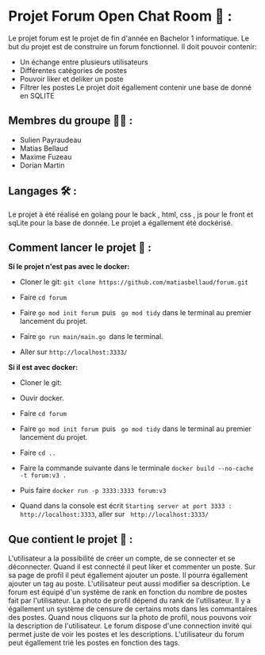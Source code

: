 
# Projet Forum Open Chat Room 📄 :
Le projet forum est le projet de fin d'année en Bachelor 1 informatique.
Le but du projet est de construire un forum fonctionnel.
Il doit pouvoir contenir:
- Un échange entre plusieurs utilisateurs
- Différentes catégories de postes
- Pouvoir liker et deliker un poste
- Filtrer les postes
Le projet doit égallement contenir une base de donné en SQLITE

## Membres du groupe 👨‍💻 :

- Sulien Payraudeau
- Matias Bellaud
- Maxime Fuzeau 
- Dorian Martin

## Langages 🛠️ :
Le projet à été réalisé en golang pour le back , html, css , js  pour le front et sqLite pour la base de donnée.
Le projet a égallement été dockérisé.

## Comment lancer le projet 🚀 :
__Si le projet n'est pas avec le docker:__ 

- Cloner le git: ``git clone https://github.com/matiasbellaud/forum.git``

- Faire ``cd forum``

- Faire ``go mod init forum ``puis `` go mod tidy`` dans le terminal au premier lancement du projet.

- Faire ``go run main/main.go ``dans le terminal.

- Aller sur ``http://localhost:3333/`` 

__Si il est avec docker:__

- Cloner le git: 

- Ouvir docker.

- Faire ``cd forum``

- Faire ``go mod init forum ``puis `` go mod tidy`` dans le terminal au premier lancement du projet.

- Faire ``cd ..``

- Faire la commande suivante dans le terminale ``docker build --no-cache  -t forum:v3 . ``

- Puis faire ``docker run -p 3333:3333 forum:v3 ``

- Quand dans la console est écrit ``Starting server at port 3333 : http://localhost:3333``, aller sur `` http://localhost:3333/`` 


## Que contient le projet 📖 :
L'utilisateur a la possibilité de créer un compte, de se connecter et se déconnecter.
Quand il est connecté il peut liker et commenter un poste.
Sur sa page de profil il peut égallement ajouter un poste.
Il pourra égallement ajouter un tag au poste.
L'utilisateur peut aussi modifier sa description. 
Le forum est équipé d'un système de rank en fonction du nombre de postes fait par l'utilisateur. La photo de profil dépend du rank de l'utilisateur. 
Il y a égallement un système de censure de certains mots dans les commantaires des postes.
Quand nous cliquons sur la photo de profil, nous pouvons voir la description de l'utilisateur. 
Le forum dispose d'une connection invité qui permet juste de voir les postes et les descriptions.
L'utilisateur du forum peut égallement trié les postes en fonction des tags.